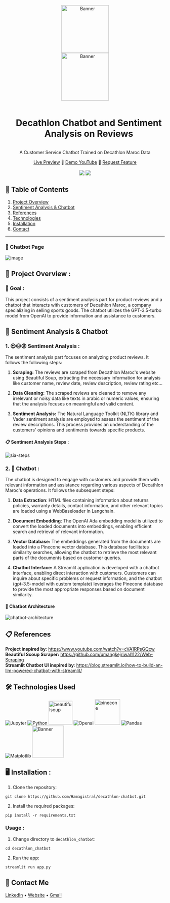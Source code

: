 <div align="center">
  <a href="https://decathlon-chatbot.streamlit.app/">
    <img src="https://github.com/Hamagistral/decathlon-chatbot/assets/66017329/aaffa207-9f03-42b5-8c1b-a0876bc9169b" alt="Banner" width="150"><br>
    <img src="https://upload.wikimedia.org/wikipedia/commons/thumb/0/08/Decathlon_Logo.png/1200px-Decathlon_Logo.png" alt="Banner" width="150">
  </a>

  <div id="user-content-toc">
    <ul>
      <summary><h1 style="display: inline-block;">Decathlon Chatbot and Sentiment Analysis on Reviews</h1></summary>
    </ul>
  </div>
  
  <p>A Customer Service Chatbot Trained on Decathlon Maroc Data</p>
    <a href="https://decathlon-chatbot.streamlit.app/" target="_blank">Live Preview</a>
    🏓
    <a href="https://youtu.be/GKkOpEjlfEo" target="_blank">Demo YouTube</a>
    🔮
    <a href="https://github.com/Hamagistral/DataEngineers-Glassdoor/issues" target="_blank">Request Feature</a>
</div>
<br>
<div align="center">
      <a href="https://decathlon-chatbot.streamlit.app/"><img src="https://static.streamlit.io/badges/streamlit_badge_black_white.svg"/></a>
      <img src="https://img.shields.io/github/stars/hamagistral/decathlon-chatbot?color=blue&style=social"/>
</div>

## 📝 Table of Contents

1. [ Project Overview ](#introduction)
2. [ Sentiment Analysis & Chatbot ](#parts)
3. [ References ](#refs)
4. [ Technologies ](#techs)  
5. [ Installation ](#installation)
6.  [ Contact ](#contact)
<hr>

### 💬 Chatbot Page
![image](https://github.com/Hamagistral/decathlon-chatbot/assets/66017329/77945744-652c-4288-bc74-20f9060be7d9)


<a name="introduction"></a>
## 🔬 Project Overview :

### 🎯 Goal :

This project consists of a sentiment analysis part for product reviews and a chatbot that interacts with customers of Decathlon Maroc, a company specializing in selling sports goods. The chatbot utilizes the GPT-3.5-turbo model from OpenAI to provide information and assistance to customers.

<a name="parts"></a>
## 🤖 Sentiment Analysis & Chatbot

### 1. 😍😐😡 Sentiment Analysis :

The sentiment analysis part focuses on analyzing product reviews. It follows the following steps:

1. **Scraping:** The reviews are scraped from Decathlon Maroc's website using Beautiful Soup, extracting the necessary information for analysis like customer name, review date, review description, review rating etc...

2. **Data Cleaning:** The scraped reviews are cleaned to remove any irrelevant or noisy data like texts in arabic or numeric values, ensuring that the analysis focuses on meaningful and valid content.

3. **Sentiment Analysis:** The Natural Language Toolkit (NLTK) library and Vader sentiment analysis are employed to assess the sentiment of the review descriptions. This process provides an understanding of the customers' opinions and sentiments towards specific products.

#### 📋 Sentiment Analysis Steps :

![sia-steps](https://github.com/Hamagistral/decathlon-chatbot/assets/66017329/96b474a9-78bd-442d-9ded-34176f3bd7e6)

### 2. 💬 Chatbot :

The chatbot is designed to engage with customers and provide them with relevant information and assistance regarding various aspects of Decathlon Maroc's operations. It follows the subsequent steps:

1. **Data Extraction**: HTML files containing information about returns policies, warranty details, contact information, and other relevant topics are loaded using a WebBaseloader in Langchain.

2. **Document Embedding**: The OpenAI Ada embedding model is utilized to convert the loaded documents into embeddings, enabling efficient search and retrieval of relevant information.

3. **Vector Database:** The embeddings generated from the documents are loaded into a Pinecone vector database. This database facilitates similarity searches, allowing the chatbot to retrieve the most relevant parts of the documents based on customer queries.

4. **Chatbot Interface:** A Streamlit application is developed with a chatbot interface, enabling direct interaction with customers. Customers can inquire about specific problems or request information, and the chatbot (gpt-3.5-model with custom template) leverages the Pinecone database to provide the most appropriate responses based on document similarity.

#### 📝 Chatbot Architecture

![chatbot-architecture](https://github.com/Hamagistral/decathlon-chatbot/assets/66017329/fbb158ad-7b8d-4a4f-a6da-94abf138bc8c)

<a name="refs"></a>
## 📋 References

**Project inspired by**: https://www.youtube.com/watch?v=cVA1RPsGQcw  
**Beautiful Scoup Scraper:** https://github.com/umangkejriwal1122/Web-Scraping  
**Streamlit Chatbot UI inspired by**: https://blog.streamlit.io/how-to-build-an-llm-powered-chatbot-with-streamlit/

<a name="techs"></a>
## 🛠️ Technologies Used

![Jupyter](https://img.shields.io/badge/Made%20with-Jupyter-orange?style=for-the-badge&logo=Jupyter)
![Python](https://img.shields.io/badge/python-3670A0?style=for-the-badge&logo=python&logoColor=ffdd54)
<img src="https://www.jeveuxetredatascientist.fr/wp-content/uploads/2022/06/BeautifulSoup-1080x428.jpg" alt="beautifulsoup" width="75">
![Openai](https://img.shields.io/badge/OpenAI-412991.svg?style=for-the-badge&logo=OpenAI&logoColor=white)
<img src="https://www.datanami.com/wp-content/uploads/2022/03/pinecone_logo.png" alt="pinecone" width="80">
![Pandas](https://img.shields.io/badge/pandas-%23150458.svg?style=for-the-badge&logo=pandas&logoColor=white)
![Matplotlib](https://img.shields.io/badge/Matplotlib-%23ffffff.svg?style=for-the-badge&logo=Matplotlib&logoColor=black)
<img src="https://user-images.githubusercontent.com/66017329/223900076-e1d5c1e5-7c4d-4b73-84e7-ae7d66149bc6.png" alt="Banner" width="100">

<a name="installation"></a>
## 🖥️ Installation : 
1. Clone the repository:

```git clone https://github.com/Hamagistral/decathlon-chatbot.git```

2. Install the required packages:

```pip install -r requirements.txt```

### Usage : 

1. Change directory to `decathlon_chatbot`:

```cd decathlon_chatbot```

2. Run the app:

```streamlit run app.py```

<a name="contact"></a>
## 📨 Contact Me

[LinkedIn](https://www.linkedin.com/in/hamza-elbelghiti/) •
[Website](https://Hamagistral.me) •
[Gmail](hamza.lbelghiti@gmail.com)
